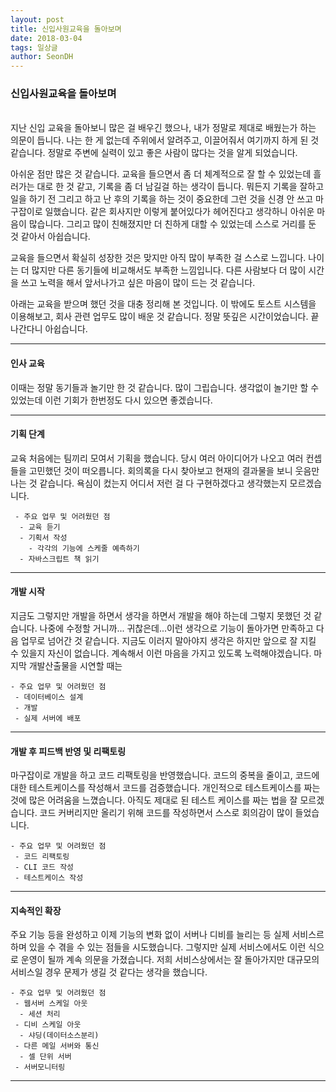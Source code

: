 ```yaml
---
layout: post
title: 신입사원교육을 돌아보며
date: 2018-03-04
tags: 일상글
author: SeonDH
---
```


###  신입사원교육을 돌아보며
<br>
지난 신입 교육을 돌아보니 많은 걸 배우긴 했으나, 내가 정말로 제대로 배웠는가 하는 의문이 듭니다. 나는 한 게 없는데 주위에서 알려주고, 이끌어줘서 여기까지 하게 된 것 같습니다. 정말로 주변에 실력이 있고 좋은 사람이 많다는 것을 알게 되었습니다.

아쉬운 점만 많은 것 같습니다. 교육을 들으면서 좀 더 체계적으로 잘 할 수 있었는데 흘러가는 대로 한 것 같고, 기록을 좀 더 남길걸 하는 생각이 듭니다. 뭐든지 기록을 잘하고 일을 하기 전 그리고 하고 난 후의 기록을 하는 것이 중요한데 그런 것을 신경 안 쓰고 마구잡이로 일했습니다.
같은 회사지만 이렇게 붙어있다가 헤어진다고 생각하니 아쉬운 마음이 많습니다. 그리고 많이 친해졌지만 더 친하게 대할 수 있었는데 스스로 거리를 둔 것 같아서 아쉽습니다.

교육을 들으면서 확실히 성장한 것은 맞지만 아직 많이 부족한 걸 스스로 느낍니다. 나이는 더 많지만 다른 동기들에 비교해서도 부족한 느낌입니다. 다른 사람보다 더 많이 시간을 쓰고 노력을 해서 앞서나가고 싶은 마음이 많이 드는 것 같습니다.

아래는 교육을 받으며 했던 것을 대충 정리해 본 것입니다. 이 밖에도 토스트 시스템을 이용해보고, 회사 관련 업무도 많이 배운 것 같습니다. 정말 뜻깊은 시간이었습니다. 끝나간다니 아쉽습니다.

---

#### 인사 교육
이때는 정말 동기들과 놀기만 한 것 같습니다. 많이 그립습니다. 생각없이 놀기만 할 수 있었는데 이런 기회가 한번정도 다시 있으면 좋겠습니다.

---

#### 기획 단계


교육 처음에는 팀끼리 모여서 기획을 했습니다. 당시 여러 아이디어가 나오고 여러 컨셉들을 고민했던 것이 떠오릅니다. 회의록을 다시 찾아보고 현재의 결과물을 보니 웃음만 나는 것 같습니다. 욕심이 컸는지 어디서 저런 걸 다 구현하겠다고 생각했는지 모르겠습니다.

```
 - 주요 업무 및 어려웠던 점
  - 교육 듣기
  - 기획서 작성
    - 각각의 기능에 스케줄 예측하기
  - 자바스크립트 책 읽기
```
---
#### 개발 시작
지금도 그렇지만 개발을 하면서 생각을 하면서 개발을 해야 하는데 그렇지 못했던 것 같습니다. 나중에 수정할 거니까... 귀찮은데...이런 생각으로 기능이 돌아가면 만족하고 다음 업무로 넘어간 것 같습니다. 지금도 이러지 말아야지 생각은 하지만 앞으로 잘 지킬 수 있을지 자신이 없습니다. 계속해서 이런 마음을 가지고 있도록 노력해야겠습니다. 마지막 개발산출물을 시연할 때는

```
- 주요 업무 및 어려웠던 점
 - 데이터베이스 설계
 - 개발
 - 실제 서버에 배포
```
---
#### 개발 후 피드백 반영 및 리팩토링
마구잡이로 개발을 하고 코드 리팩토링을 반영했습니다. 코드의 중복을 줄이고, 코드에 대한 테스트케이스를 작성해서 코드를 검증했습니다. 개인적으로 테스트케이스를 짜는 것에 많은 어려움을 느꼈습니다. 아직도 제대로 된 테스트 케이스를 짜는 법을 잘 모르겠습니다. 코드 커버리지만 올리기 위해 코드를 작성하면서 스스로 회의감이 많이 들었습니다.
```
- 주요 업무 및 어려웠던 점
 - 코드 리팩토링
 - CLI 코드 작성
 - 테스트케이스 작성
```
---
#### 지속적인 확장
주요 기능 등을 완성하고 이제 기능의 변화 없이 서버나 디비를 늘리는 등 실제 서비스르 하며 있을 수 겪을 수 있는 점들을 시도했습니다. 그렇지만 실제 서비스에서도 이런 식으로 운영이 될까 계속 의문을 가졌습니다. 저희 서비스상에서는 잘 돌아가지만 대규모의 서비스일 경우 문제가 생길 것 같다는 생각을 했습니다.
```
- 주요 업무 및 어려웠던 점
 - 웹서버 스케일 아웃
  - 세션 처리
 - 디비 스케일 아웃
  - 샤딩(데이터소스분리)
 - 다른 메일 서버와 통신
  - 셀 단위 서버
 - 서버모니터링
```
---
